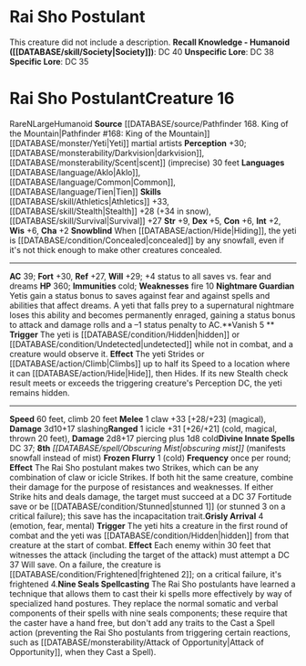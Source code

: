 ﻿---
ac: '39'
alignment: N
all_resistance: null
burrow_speed: null
charisma: '+2'
climb_speed: '20'
constitution: '+6'
creature_ability:
- Frozen Flurry
- Grisly Arrival
- Nightmare Guardian
- Nine Seals Spellcasting
- Snowblind
- Vanish
creature_family: null
dexterity: '+5'
element: null
fly_speed: null
fortitude: '+30'
hp: '360'
id: '1513'
immunity:
- '[[DATABASE/trait/Cold|cold]]'
intelligence: '+2'
land_speed: '60'
language:
- '[[DATABASE/language/Aklo|Aklo]]'
- '[[DATABASE/language/Common|Common]]'
- '[[DATABASE/language/Tien|Tien]]'
level: '16'
max_speed: '60'
name: Rai Sho Postulant
perception: '+30'
rarity: Rare
reflex: '+27'
resistance: null
rus_type_level: null
sense:
- '[[DATABASE/monsterability/Darkvision|darkvision]]'
- '[[DATABASE/monsterability/Scent|scent]] (imprecise) 30 feet'
size: Large
skill:
- '[[DATABASE/skill/Athletics|Athletics]] +33'
- '[[DATABASE/skill/Stealth|Stealth]] +28'
- '[[DATABASE/skill/Survival|Survival]] +27'
source: '[[DATABASE/source/Pathfinder 168. King of the Mountain|Pathfinder #168: King
  of the Mountain]]'
speed:
- 60 feet
- climb 20 feet
spell:
- '[[DATABASE/spell/Obscuring Mist|Obscuring Mist]]'
strength: '+9'
strength_req: '9'
strongest_save:
- Fortitude
swim_speed: null
trait:
- '[[DATABASE/trait/Humanoid|Humanoid]]'
- '[[DATABASE/trait/Rare|Rare]]'
type: Creature
vision: Darkvision
weakest_save:
- Reflex
weakness:
- '[[DATABASE/trait/Fire|fire]] 10'
will: '+29'
wisdom: '+6'

---
# Rai Sho Postulant

This creature did not include a description.
**Recall Knowledge - Humanoid ([[DATABASE/skill/Society|Society]])**: DC 40
**Unspecific Lore**: DC 38
**Specific Lore**: DC 35

# Rai Sho Postulant<span class="item-type">Creature 16</span>

<span class="trait-rare item-trait">Rare</span><span class="trait-alignment item-trait">N</span><span class="trait-size item-trait">Large</span><span class="item-trait">Humanoid</span>
**Source** [[DATABASE/source/Pathfinder 168. King of the Mountain|Pathfinder #168: King of the Mountain]]
[[DATABASE/monster/Yeti|Yeti]] martial artists
**Perception** +30; [[DATABASE/monsterability/Darkvision|darkvision]], [[DATABASE/monsterability/Scent|scent]] (imprecise) 30 feet
**Languages** [[DATABASE/language/Aklo|Aklo]], [[DATABASE/language/Common|Common]], [[DATABASE/language/Tien|Tien]]
**Skills** [[DATABASE/skill/Athletics|Athletics]] +33, [[DATABASE/skill/Stealth|Stealth]] +28 (+34 in snow), [[DATABASE/skill/Survival|Survival]] +27
**Str** +9, **Dex** +5, **Con** +6, **Int** +2, **Wis** +6, **Cha** +2
**Snowblind** When [[DATABASE/action/Hide|Hiding]], the yeti is [[DATABASE/condition/Concealed|concealed]] by any snowfall, even if it's not thick enough to make other creatures concealed.

---
**AC** 39; **Fort** +30, **Ref** +27, **Will** +29; +4 status to all saves vs. fear and dreams
**HP** 360; **Immunities** cold; **Weaknesses** fire 10
<span class="in-box-ability">**Nightmare Guardian** Yetis gain a status bonus to saves against fear and against spells and abilities that affect dreams. A yeti that falls prey to a supernatural nightmare loses this ability and becomes permanently enraged, gaining a status bonus to attack and damage rolls and a –1 status penalty to AC.</span><span class="in-box-ability">**Vanish <span class="action-icon">5</span> ** **Trigger** The yeti is [[DATABASE/condition/Hidden|hidden]] or [[DATABASE/condition/Undetected|undetected]] while not in combat, and a creature would observe it. **Effect** The yeti Strides or [[DATABASE/action/Climb|Climbs]] up to half its Speed to a location where it can [[DATABASE/action/Hide|Hide]], then Hides. If its new Stealth check result meets or exceeds the triggering creature's Perception DC, the yeti remains hidden.</span>

---
**Speed** 60 feet, climb 20 feet
<span class="in-box-ability">**Melee** <span class="action-icon">1</span> claw +33 [+28/+23] (magical), **Damage** 3d10+17 slashing</span><span class="in-box-ability">**Ranged** <span class="action-icon">1</span> icicle +31 [+26/+21] (cold, magical, thrown 20 feet), **Damage** 2d8+17 piercing plus 1d8 cold</span>**Divine Innate Spells** DC 37; **8th** _[[DATABASE/spell/Obscuring Mist|obscuring mist]]_ (manifests snowfall instead of mist)
<span class="in-box-ability">**Frozen Flurry** <span class="action-icon">1</span> (cold) **Frequency** once per round; **Effect** The Rai Sho postulant makes two Strikes, which can be any combination of claw or icicle Strikes. If both hit the same creature, combine their damage for the purpose of resistances and weaknesses. If either Strike hits and deals damage, the target must succeed at a DC 37 Fortitude save or be [[DATABASE/condition/Stunned|stunned 1]] (or stunned 3 on a critical failure); this save has the incapacitation trait.</span><span class="in-box-ability">**Grisly Arrival** <span class="action-icon">4</span> (emotion, fear, mental) **Trigger** The yeti hits a creature in the first round of combat and the yeti was [[DATABASE/condition/Hidden|hidden]] from that creature at the start of combat. **Effect** Each enemy within 30 feet that witnesses the attack (including the target of the attack) must attempt a DC 37 Will save. On a failure, the creature is [[DATABASE/condition/Frightened|frightened 2]]; on a critical failure, it's frightened 4.</span><span class="in-box-ability">**Nine Seals Spellcasting** The Rai Sho postulants have learned a technique that allows them to cast their ki spells more effectively by way of specialized hand postures. They replace the normal somatic and verbal components of their spells with nine seals components; these require that the caster have a hand free, but don't add any traits to the Cast a Spell action (preventing the Rai Sho postulants from triggering certain reactions, such as [[DATABASE/monsterability/Attack of Opportunity|Attack of Opportunity]], when they Cast a Spell).</span>